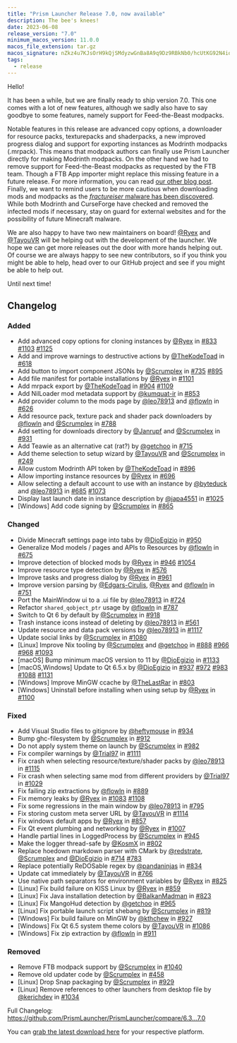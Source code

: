 ```yaml
---
title: "Prism Launcher Release 7.0, now available"
description: The bee's knees!
date: 2023-06-08
release_version: "7.0"
minimum_macos_version: 11.0.0
macos_file_extension: tar.gz
macos_signature: nZkz4u7KJsOrH9kQjSMdyzwGnBa8A9q9Dz9RBkNb0/hcUtKG92N4iog905uxb4hdpk4zAYeEbYbbrVHXsfTgAg==
tags:
  - release
---
```


Hello!

It has been a while, but we are finally ready to ship version 7.0. This one comes with a lot of new features, although we sadly also have to say goodbye to some features, namely support for Feed-the-Beast modpacks.

Notable features in this release are advanced copy options, a downloader for resource packs, texturepacks and shaderpacks, a new improved progress dialog and support for exporting instances as Modrinth modpacks (.mrpack). This means that modpack authors can finally use Prism Launcher directly for making Modrinth modpacks.
On the other hand we had to remove support for Feed-the-Beast modpacks as requested by the FTB team. Though a FTB App importer might replace this missing feature in a future release. For more information, you can read [our other blog post](../ftb-removal/).
Finally, we want to remind users to be more cautious when downloading mods and modpacks as the [_fractureiser_ malware has been discovered](../cf-compromised-alert/). While both Modrinth and CurseForge have checked and removed the infected mods if necessary, stay on guard for external websites and for the possibility of future Minecraft malware.

We are also happy to have two new maintainers on board! [@Ryex](https://github.com/Ryex) and [@TayouVR](https://github.com/TayouVR) will be helping out with the development of the launcher. We hope we can get more releases out the door with more hands helping out. Of course we are always happy to see new contributors, so if you think you might be able to help, head over to our GitHub project and see if you might be able to help out.

Until next time!

## Changelog

### Added

- Add advanced copy options for cloning instances by [@Ryex](https://github.com/Ryex) in [#833](https://github.com/PrismLauncher/PrismLauncher/pull/833) [#1103](https://github.com/PrismLauncher/PrismLauncher/pull/1103) [#1125](https://github.com/PrismLauncher/PrismLauncher/pull/1125)
- Add and improve warnings to destructive actions by [@TheKodeToad](https://github.com/TheKodeToad) in [#618](https://github.com/PrismLauncher/PrismLauncher/pull/618)
- Add button to import component JSONs by [@Scrumplex](https://github.com/Scrumplex) in [#735](https://github.com/PrismLauncher/PrismLauncher/pull/735) [#895](https://github.com/PrismLauncher/PrismLauncher/pull/895)
- Add file manifest for portable installations by [@Ryex](https://github.com/Ryex) in [#1101](https://github.com/PrismLauncher/PrismLauncher/pull/1101)
- Add mrpack export by [@TheKodeToad](https://github.com/TheKodeToad) in [#904](https://github.com/PrismLauncher/PrismLauncher/pull/904) [#1109](https://github.com/PrismLauncher/PrismLauncher/pull/1109)
- Add NilLoader mod metadata support by [@kumquat-ir](https://github.com/kumquat-ir) in [#853](https://github.com/PrismLauncher/PrismLauncher/pull/853)
- Add provider column to the mods page by [@leo78913](https://github.com/leo78913) and [@flowln](https://github.com/flowln) in [#626](https://github.com/PrismLauncher/PrismLauncher/pull/626)
- Add resource pack, texture pack and shader pack downloaders by [@flowln](https://github.com/flowln) and [@Scrumplex](https://github.com/Scrumplex) in [#788](https://github.com/PrismLauncher/PrismLauncher/pull/788)
- Add setting for downloads directory by [@Janrupf](https://github.com/Janrupf) and [@Scrumplex](https://github.com/Scrumplex) in [#931](https://github.com/PrismLauncher/PrismLauncher/pull/931)
- Add Teawie as an alternative cat (rat?) by [@getchoo](https://github.com/getchoo) in [#715](https://github.com/PrismLauncher/PrismLauncher/pull/715)
- Add theme selection to setup wizard by [@TayouVR](https://github.com/TayouVR) and [@Scrumplex](https://github.com/Scrumplex) in [#249](https://github.com/PrismLauncher/PrismLauncher/pull/249)
- Allow custom Modrinth API token by [@TheKodeToad](https://github.com/TheKodeToad) in [#896](https://github.com/PrismLauncher/PrismLauncher/pull/896)
- Allow importing instance resources by [@Ryex](https://github.com/Ryex) in [#696](https://github.com/PrismLauncher/PrismLauncher/pull/696)
- Allow selecting a default account to use with an instance by [@byteduck](https://github.com/byteduck) and [@leo78913](https://github.com/leo78913) in [#685](https://github.com/PrismLauncher/PrismLauncher/pull/685) [#1073](https://github.com/PrismLauncher/PrismLauncher/pull/1073)
- Display last launch date in instance description by [@japa4551](https://github.com/japa4551) in [#1025](https://github.com/PrismLauncher/PrismLauncher/pull/1025)
- [Windows] Add code signing by [@Scrumplex](https://github.com/Scrumplex) in [#865](https://github.com/PrismLauncher/PrismLauncher/pull/865)

### Changed

- Divide Minecraft settings page into tabs by [@DioEgizio](https://github.com/DioEgizio) in [#950](https://github.com/PrismLauncher/PrismLauncher/pull/950)
- Generalize Mod models / pages and APIs to Resources by [@flowln](https://github.com/flowln) in [#675](https://github.com/PrismLauncher/PrismLauncher/pull/675)
- Improve detection of blocked mods by [@Ryex](https://github.com/Ryex) in [#946](https://github.com/PrismLauncher/PrismLauncher/pull/946) [#1054](https://github.com/PrismLauncher/PrismLauncher/pull/1054)
- Improve resource type detection by [@Ryex](https://github.com/Ryex) in [#576](https://github.com/PrismLauncher/PrismLauncher/pull/576)
- Improve tasks and progress dialog by [@Ryex](https://github.com/Ryex) in [#961](https://github.com/PrismLauncher/PrismLauncher/pull/961)
- Improve version parsing by [@Edgars-Cirulis](https://github.com/Edgars-Cirulis), [@Ryex](https://github.com/Ryex) and [@flowln](https://github.com/flowln) in [#751](https://github.com/PrismLauncher/PrismLauncher/pull/751)
- Port the MainWindow ui to a .ui file by [@leo78913](https://github.com/leo78913) in [#724](https://github.com/PrismLauncher/PrismLauncher/pull/724)
- Refactor `shared_qobject_ptr` usage by [@flowln](https://github.com/flowln) in [#787](https://github.com/PrismLauncher/PrismLauncher/pull/787)
- Switch to Qt 6 by default by [@Scrumplex](https://github.com/Scrumplex) in [#918](https://github.com/PrismLauncher/PrismLauncher/pull/918)
- Trash instance icons instead of deleting by [@leo78913](https://github.com/leo78913) in [#561](https://github.com/PrismLauncher/PrismLauncher/pull/561)
- Update resource and data pack versions by [@leo78913](https://github.com/leo78913) in [#1117](https://github.com/PrismLauncher/PrismLauncher/pull/1117)
- Update social links by [@Scrumplex](https://github.com/Scrumplex) in [#1080](https://github.com/PrismLauncher/PrismLauncher/pull/1080)
- [Linux] Improve Nix tooling by [@Scrumplex](https://github.com/Scrumplex) and [@getchoo](https://github.com/getchoo) in [#888](https://github.com/PrismLauncher/PrismLauncher/pull/888) [#966](https://github.com/PrismLauncher/PrismLauncher/pull/966) [#968](https://github.com/PrismLauncher/PrismLauncher/pull/968) [#1093](https://github.com/PrismLauncher/PrismLauncher/pull/1093)
- [macOS] Bump minimum macOS version to 11 by [@DioEgizio](https://github.com/DioEgizio) in [#1133](https://github.com/PrismLauncher/PrismLauncher/pull/1133)
- [macOS,Windows] Update to Qt 6.5.x by [@DioEgizio](https://github.com/DioEgizio) in [#937](https://github.com/PrismLauncher/PrismLauncher/pull/937) [#972](https://github.com/PrismLauncher/PrismLauncher/pull/972) [#983](https://github.com/PrismLauncher/PrismLauncher/pull/983) [#1088](https://github.com/PrismLauncher/PrismLauncher/pull/1088) [#1131](https://github.com/PrismLauncher/PrismLauncher/pull/1131)
- [Windows] Improve MinGW ccache by [@TheLastRar](https://github.com/TheLastRar) in [#803](https://github.com/PrismLauncher/PrismLauncher/pull/803)
- [Windows] Uninstall before installing when using setup by [@Ryex](https://github.com/Ryex) in [#1100](https://github.com/PrismLauncher/PrismLauncher/pull/1100)

### Fixed

- Add Visual Studio files to gitignore by [@heftymouse](https://github.com/heftymouse) in [#934](https://github.com/PrismLauncher/PrismLauncher/pull/934)
- Bump ghc-filesystem by [@Scrumplex](https://github.com/Scrumplex) in [#912](https://github.com/PrismLauncher/PrismLauncher/pull/912)
- Do not apply system theme on launch by [@Scrumplex](https://github.com/Scrumplex) in [#982](https://github.com/PrismLauncher/PrismLauncher/pull/982)
- Fix compiler warnings by [@Trial97](https://github.com/Trial97) in [#1111](https://github.com/PrismLauncher/PrismLauncher/pull/1111)
- Fix crash when selecting resource/texture/shader packs by [@leo78913](https://github.com/leo78913) in [#1115](https://github.com/PrismLauncher/PrismLauncher/pull/1115)
- Fix crash when selecting same mod from different providers by [@Trial97](https://github.com/Trial97) in [#1029](https://github.com/PrismLauncher/PrismLauncher/pull/1029)
- Fix failing zip extractions by [@flowln](https://github.com/flowln) in [#889](https://github.com/PrismLauncher/PrismLauncher/pull/889)
- Fix memory leaks by [@Ryex](https://github.com/Ryex) in [#1083](https://github.com/PrismLauncher/PrismLauncher/pull/1083) [#1108](https://github.com/PrismLauncher/PrismLauncher/pull/1108)
- Fix some regressions in the main window by [@leo78913](https://github.com/leo78913) in [#795](https://github.com/PrismLauncher/PrismLauncher/pull/795)
- Fix storing custom meta server URL by [@TayouVR](https://github.com/TayouVR) in [#1114](https://github.com/PrismLauncher/PrismLauncher/pull/1114)
- Fix windows default apps by [@Ryex](https://github.com/Ryex) in [#857](https://github.com/PrismLauncher/PrismLauncher/pull/857)
- Fix Qt event plumbing and networking by [@Ryex](https://github.com/Ryex) in [#1007](https://github.com/PrismLauncher/PrismLauncher/pull/1007)
- Handle partial lines in LoggedProcess by [@Scrumplex](https://github.com/Scrumplex) in [#945](https://github.com/PrismLauncher/PrismLauncher/pull/945)
- Make the logger thread-safe by [@KosmX](https://github.com/KosmX) in [#802](https://github.com/PrismLauncher/PrismLauncher/pull/802)
- Replace hoedown markdown parser with CMark by [@redstrate](https://github.com/redstrate), [@Scrumplex](https://github.com/Scrumplex) and [@DioEgizio](https://github.com/DioEgizio) in [#714](https://github.com/PrismLauncher/PrismLauncher/pull/714) [#783](https://github.com/PrismLauncher/PrismLauncher/pull/783)
- Replace potentially ReDOSable regex by [@pandaninjas](https://github.com/pandaninjas) in [#834](https://github.com/PrismLauncher/PrismLauncher/pull/834)
- Update cat immediately by [@TayouVR](https://github.com/TayouVR) in [#766](https://github.com/PrismLauncher/PrismLauncher/pull/766)
- Use native path separators for environment variables by [@Ryex](https://github.com/Ryex) in [#825](https://github.com/PrismLauncher/PrismLauncher/pull/825)
- [Linux] Fix build failure on KISS Linux by [@Ryex](https://github.com/Ryex) in [#859](https://github.com/PrismLauncher/PrismLauncher/pull/859)
- [Linux] Fix Java installation detection by [@BalkanMadman](https://github.com/BalkanMadman) in [#823](https://github.com/PrismLauncher/PrismLauncher/pull/823)
- [Linux] Fix MangoHud detection by [@getchoo](https://github.com/getchoo) in [#965](https://github.com/PrismLauncher/PrismLauncher/pull/965)
- [Linux] Fix portable launch script shebang by [@Scrumplex](https://github.com/Scrumplex) in [#819](https://github.com/PrismLauncher/PrismLauncher/pull/819)
- [Windows] Fix build failure on MinGW by [@kthchew](https://github.com/kthchew) in [#927](https://github.com/PrismLauncher/PrismLauncher/pull/927)
- [Windows] Fix Qt 6.5 system theme colors by [@TayouVR](https://github.com/TayouVR) in [#1086](https://github.com/PrismLauncher/PrismLauncher/pull/1086)
- [Windows] Fix zip extraction by [@flowln](https://github.com/flowln) in [#911](https://github.com/PrismLauncher/PrismLauncher/pull/911)

### Removed

- Remove FTB modpack support by [@Scrumplex](https://github.com/Scrumplex) in [#1040](https://github.com/PrismLauncher/PrismLauncher/pull/1040)
- Remove old updater code by [@Scrumplex](https://github.com/Scrumplex) in [#458](https://github.com/PrismLauncher/PrismLauncher/pull/458)
- [Linux] Drop Snap packaging by [@Scrumplex](https://github.com/Scrumplex) in [#929](https://github.com/PrismLauncher/PrismLauncher/pull/929)
- [Linux] Remove references to other launchers from desktop file by [@kerichdev](https://github.com/kerichdev) in [#1034](https://github.com/PrismLauncher/PrismLauncher/pull/1034)

Full Changelog: <https://github.com/PrismLauncher/PrismLauncher/compare/6.3...7.0>

You can [grab the latest download here](https://prismlauncher.org/download/) for your respective platform.
